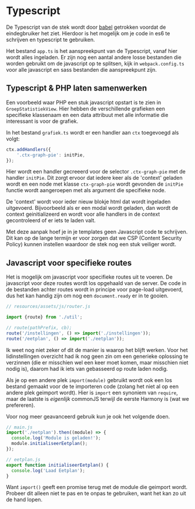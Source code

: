 # Typescript

De Typescript van de stek wordt door [babel](https://babeljs.io/) getrokken voordat de eindegbruiker het ziet. Hierdoor is het mogelijk om je code in es6 te schrijven en typescript te gebruiken.

Het bestand `app.ts` is het aanspreekpunt van de Typescript, vanaf hier wordt alles ingeladen. Er zijn nog een aantal andere losse bestanden die worden gebruikt om de javascript op te splitsen, kijk in `webpack.config.ts` voor alle javascript en sass bestanden die aanspreekpunt zijn.

## Typescript & PHP laten samenwerken

Een voorbeeld waar PHP een stuk javascript opstart is te zien in `GroepStatistiekView`. Hier hebben de verschillende grafieken een specifieke klassenaam en een data attribuut met alle informatie die interessant is voor de grafiek.

In het bestand `grafiek.ts` wordt er een handler aan `ctx` toegevoegd als volgt:

```typescript
ctx.addHandlers({
	'.ctx-graph-pie': initPie,
});
```

Hier wordt een handler gecreeerd voor de selector `.ctx-graph-pie` met de handler `initPie`. Dit zorgt ervoor dat iedere keer als de 'context' geladen wordt en een node met klasse `ctx-graph-pie` wordt gevonden de `initPie` functie wordt aangeroepen met als argument die specifieke node.

De 'context' wordt voor ieder nieuw blokje html dat wordt ingeladen uitgevoerd. Bijvoorbeeld als er een modal wordt geladen, dan wordt de context geinitializeerd en wordt voor alle handlers in de context gecontroleerd of er iets te laden valt.

Met deze aanpak hoef je in je templates geen Javascript code te schrijven. Dit kan op de lange termijn er voor zorgen dat we CSP (Content Security Policy) kunnen instellen waardoor de stek nog een stuk veiliger wordt.

## Javascript voor specifieke routes
Het is mogelijk om javascript voor specifieke routes uit te voeren. De javascript voor deze routes wordt los opgehaald van de server. De code in de bestanden achter routes wordt in principe voor page-load uitgevoerd, dus het kan handig zijn om nog een `document.ready` er in te gooien.

```javascript
// resources/assets/js/router.js

import {route} from './util';

// route(pathPrefix, cb);
route('/instellingen', () => import('./instellingen'));
route('/eetplan', () => import('./eetplan'));
```
Ik weet nog niet zeker of dit de manier is waarop het blijft werken. Voor het lidinstellingen overzicht had ik nog geen zin om een generieke oplossing te verzinnen (die er misschien wel een keer moet komen, maar misschien niet nodig is), daarom had ik iets van gebasseerd op route laden nodig.

Als je op een andere plek `import(module)` gebruikt wordt ook een los bestand gemaakt voor de te importeren code (zolang het niet al op een andere plek geimport wordt).  Hier is `import` een synoniem van `require`, maar de laatste is _eigenlijk_ commonJS terwijl de eerste Harmony is (wat we prefereren).

Voor nog meer geavanceerd gebruik kun je ook het volgende doen.
```javascript
// main.js
import('./eetplan').then((module) => {
  console.log('Module is geladen!');
  module.initialiseerEetplan();
});

// eetplan.js
export function initialiseerEetplan() {
  console.log('Laad Eetplan');
}
```
Want `import()` geeft een promise terug met de module die geimport wordt. Probeer dit alleen niet te pas en te onpas te gebruiken, want het kan zo uit de hand lopen.
